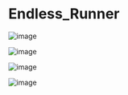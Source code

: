 # Endless_Runner

![image](https://user-images.githubusercontent.com/75530266/224222683-02c77090-7f56-4f4f-ad69-0e4e9e8dea18.png)

![image](https://user-images.githubusercontent.com/75530266/224222820-bc5e9af8-15d9-4571-9287-faee9b1d9925.png)

![image](https://user-images.githubusercontent.com/75530266/224222871-f94cffd0-ce72-4b76-bf8f-7f6e83f4565a.png)

![image](https://user-images.githubusercontent.com/75530266/224222929-2a72788e-5846-4fef-bed3-b6fdf2c80ded.png)
